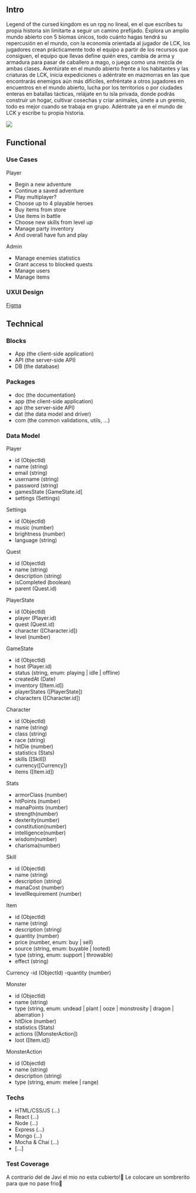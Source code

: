 
## Intro
Legend of the cursed kingdom es un rpg no lineal, en el que escribes tu propia historia sin limitarte a seguir un camino prefijado. Explora un amplio mundo abierto con 5 biomas únicos, todo cuánto hagas tendrá su repercusión en el mundo, con la economía orientada al jugador de LCK, los jugadores crean prácticamente todo el equipo a partir de los recursos que consiguen, el equipo que llevas define quién eres, cambia de arma y armadura para pasar de caballero a mago, o juega como una mezcla de ambas clases. Aventúrate en el mundo abierto frente a los habitantes y las criaturas de LCK, inicia expediciones o adéntrate en mazmorras en las que encontrarás enemigos aún más difíciles, enfréntate a otros jugadores en encuentros en el mundo abierto, lucha por los territorios o por ciudades enteras en batallas tácticas, relájate en tu isla privada, donde podrás construir un hogar, cultivar cosechas y criar animales, únete a un gremio, todo es mejor cuando se trabaja en grupo. Adéntrate ya en el mundo de LCK y escribe tu propia historia.

![](https://media1.giphy.com/media/v1.Y2lkPTc5MGI3NjExbmQ1czVzbDE3ZWljbTR6ZTN3cmE0a3NzdmIzYm8zYWF0N25reW5jZiZlcD12MV9pbnRlcm5hbF9naWZfYnlfaWQmY3Q9Zw/1yld7nW3oQ2IyRubUm/giphy.webp)
## Functional

### Use Cases
Player
- Begin a new adventure
- Continue a saved adventure
- Play multiplayer?
- Choose up to 4 playable heroes
- Buy items from store
- Use items in battle
- Choose new skills from level up
- Manage party inventory
- And overall have fun and play

Admin
- Manage enemies statistics
- Grant access to blocked quests 
- Manage users
- Manage items

### UXUI Design
[Figma](https://www.figma.com/design/nFK7TilzcbyfJ9GPjadQCu/Posible-proyecto?node-id=0-1&t=Xy6rfTAPHVU0dcFh-1)
## Technical

### Blocks
- App (the client-side application)
- API (the server-side API)
- DB (the database)

### Packages
- doc (the documentation)
- app (the client-side application)
- api (the server-side API)
- dat (the data model and driver)
- com (the common validations, utils, ...)

### Data Model
Player
- id (ObjectId)
- name (string)
- email (string)
- username (string)
- password (string)
- gamesState [GameState.id]
- settings (Settings)

Settings 
- id (ObjectId)
- music (number)
- brightness (number)
- language (string)

Quest 
- id (ObjectId)
- name (string)
- description (string)
- isCompleted (boolean)
- parent (Quest.id)

PlayerState
- id (ObjectId)
- player (Player.id)
- quest (Quest.id)
- character ([Character.id])
- level (number)

GameState 
- id (ObjectId)
- host (Player.id)
- status (string, enum: playing | idle | offline)
- createdAt (Date)
- inventory ([Item.id])
- playerStates ([PlayerState])
- characters ([Character.id])

Character
- id (ObjectId)    
- name (string)
- class (string)
- race (string)
- hitDie (number)
- statistics (Stats)
- skills ([Skill])
- currency([Currency])
- items ([Item.id])

Stats 
- armorClass (number)
- hitPoints (number)
- manaPoints (number)
- strength(number)
- dexterity(number)
- constitution(number)
- intelligence(number)
- wisdom(number)
- charisma(number)

Skill
- id (ObjectId)
- name (string)
- description (string)
- manaCost (number)
- levelRequirement (number)

Item
- id (ObjectId)
- name (string)
- description (string)
- quantity (number)
- price (number, enum: buy | sell)
- source (string, enum: buyable | looted)
- type (string, enum: support | throwable)
- effect (string)

Currency
-id (ObjectId)
-quantity (number)

Monster
- id (ObjectId)
- name (string)
- type (string, enum: undead | plant | ooze | monstrosity | dragon | aberration )
- hitDice (number)
- statistics (Stats)
- actions ([MonsterAction])
- loot ([Item.id])

MonsterAction
- id (ObjectId)
- name (string)
- description (string)
- type (string, enum: melee | range)

### Techs
- HTML/CSS/JS (...)
- React (...)
- Node (...)
- Express (...)
- Mongo (...)
- Mocha & Chai (...)
- [...]

### Test Coverage
A contrario del de Javi el mio no esta cubierto!🤡 Le colocare un sombrerito para que no pase frio👒